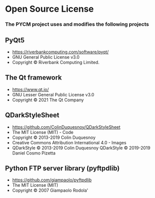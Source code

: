 # Open Source License

### The PYCM project uses and modifies the following projects

## PyQt5

* https://riverbankcomputing.com/software/pyqt/
* GNU General Public License v3.0
* Copyright &copy; Riverbank Computing Limited.

## The Qt framework

* https://www.qt.io/
* GNU Lesser General Public License v3.0
* Copyright &copy; 2021 The Qt Company

## QDarkStyleSheet

* https://github.com/ColinDuquesnoy/QDarkStyleSheet
* The MIT License (MIT) - Code
* Copyright &copy; 2013-2019 Colin Duquesnoy
* Creative Commons Attribution International 4.0 - Images
* QDarkStyle &copy; 2013-2019 Colin Duquesnoy QDarkStyle &copy; 2019-2019 Daniel Cosmo Pizetta

## Python FTP server library (pyftpdlib)

* https://github.com/giampaolo/pyftpdlib
* The MIT License (MIT)
* Copyright &copy; 2007 Giampaolo Rodola'

